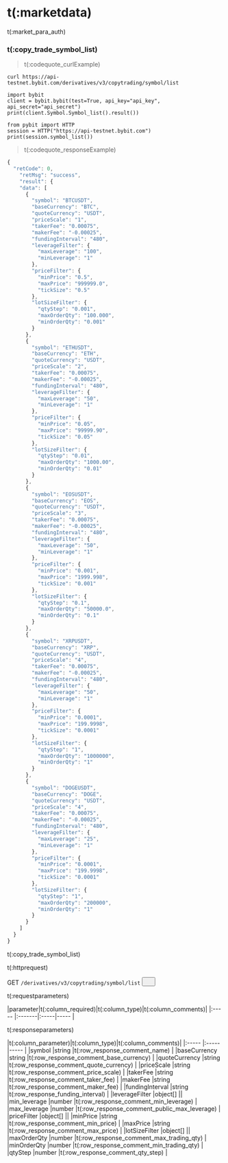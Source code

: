 # t(:marketdata)
t(:market_para_auth)

### t(:copy_trade_symbol_list)
> t(:codequote_curlExample)

```console
curl https://api-testnet.bybit.com/derivatives/v3/copytrading/symbol/list
```

```python--old
import bybit
client = bybit.bybit(test=True, api_key="api_key", api_secret="api_secret")
print(client.Symbol.Symbol_list().result())
```

```python--pybit
from pybit import HTTP
session = HTTP("https://api-testnet.bybit.com")
print(session.symbol_list())
```


> t(:codequote_responseExample)

```javascript
{
  "retCode": 0,
    "retMsg": "success",
    "result": {
    "data": [
      {
        "symbol": "BTCUSDT",
        "baseCurrency": "BTC",
        "quoteCurrency": "USDT",
        "priceScale": "1",
        "takerFee": "0.00075",
        "makerFee": "-0.00025",
        "fundingInterval": "480",
        "leverageFilter": {
          "maxLeverage": "100",
          "minLeverage": "1"
        },
        "priceFilter": {
          "minPrice": "0.5",
          "maxPrice": "999999.0",
          "tickSize": "0.5"
        },
        "lotSizeFilter": {
          "qtyStep": "0.001",
          "maxOrderQty": "100.000",
          "minOrderQty": "0.001"
        }
      },
      {
        "symbol": "ETHUSDT",
        "baseCurrency": "ETH",
        "quoteCurrency": "USDT",
        "priceScale": "2",
        "takerFee": "0.00075",
        "makerFee": "-0.00025",
        "fundingInterval": "480",
        "leverageFilter": {
          "maxLeverage": "50",
          "minLeverage": "1"
        },
        "priceFilter": {
          "minPrice": "0.05",
          "maxPrice": "99999.90",
          "tickSize": "0.05"
        },
        "lotSizeFilter": {
          "qtyStep": "0.01",
          "maxOrderQty": "1000.00",
          "minOrderQty": "0.01"
        }
      },
      {
        "symbol": "EOSUSDT",
        "baseCurrency": "EOS",
        "quoteCurrency": "USDT",
        "priceScale": "3",
        "takerFee": "0.00075",
        "makerFee": "-0.00025",
        "fundingInterval": "480",
        "leverageFilter": {
          "maxLeverage": "50",
          "minLeverage": "1"
        },
        "priceFilter": {
          "minPrice": "0.001",
          "maxPrice": "1999.998",
          "tickSize": "0.001"
        },
        "lotSizeFilter": {
          "qtyStep": "0.1",
          "maxOrderQty": "50000.0",
          "minOrderQty": "0.1"
        }
      },
      {
        "symbol": "XRPUSDT",
        "baseCurrency": "XRP",
        "quoteCurrency": "USDT",
        "priceScale": "4",
        "takerFee": "0.00075",
        "makerFee": "-0.00025",
        "fundingInterval": "480",
        "leverageFilter": {
          "maxLeverage": "50",
          "minLeverage": "1"
        },
        "priceFilter": {
          "minPrice": "0.0001",
          "maxPrice": "199.9998",
          "tickSize": "0.0001"
        },
        "lotSizeFilter": {
          "qtyStep": "1",
          "maxOrderQty": "1000000",
          "minOrderQty": "1"
        }
      },
      {
        "symbol": "DOGEUSDT",
        "baseCurrency": "DOGE",
        "quoteCurrency": "USDT",
        "priceScale": "4",
        "takerFee": "0.00075",
        "makerFee": "-0.00025",
        "fundingInterval": "480",
        "leverageFilter": {
          "maxLeverage": "25",
          "minLeverage": "1"
        },
        "priceFilter": {
          "minPrice": "0.0001",
          "maxPrice": "199.9998",
          "tickSize": "0.0001"
        },
        "lotSizeFilter": {
          "qtyStep": "1",
          "maxOrderQty": "200000",
          "minOrderQty": "1"
        }
      }
    ]
  }
}
```

t(:copy_trade_symbol_list)

<p class="fake_header">t(:httprequest)</p>
GET
<code><span id=vpSymbols>/derivatives/v3/copytrading/symbol/list</span></code>
<button class="clipboard_button" data-clipboard-action="copy" data-clipboard-target="#vpSymbols"><img src="/images/copy_to_clipboard.png" height=15 width=15></img></button>

<p class="fake_header">t(:requestparameters)</p>
|parameter|t(:column_required)|t(:column_type)|t(:column_comments)|
|:----- |:-------|:-----|----- |

<p class="fake_header">t(:responseparameters)</p>
|t(:column_parameter)|t(:column_type)|t(:column_comments)|
|:----- |:-----|----- |
|symbol |string |t(:row_response_comment_name)    |
|baseCurrency |string |t(:row_response_comment_base_currency)    |
|quoteCurrency |string |t(:row_response_comment_quote_currency)    |
|priceScale |string |t(:row_response_comment_price_scale)    |
|takerFee |string |t(:row_response_comment_taker_fee)    |
|makerFee |string |t(:row_response_comment_maker_fee)    |
|fundingInterval |string |t(:row_response_funding_interval)    |
|leverageFilter |object[] ||
|min_leverage |number |t(:row_response_comment_min_leverage)    |
|max_leverage |number |t(:row_response_comment_public_max_leverage)    |
|priceFilter |object[] ||
|minPrice |string |t(:row_response_comment_min_price)    |
|maxPrice |string |t(:row_response_comment_max_price)    |
|lotSizeFilter |object[] ||
|maxOrderQty |number |t(:row_response_comment_max_trading_qty)    |
|minOrderQty |number |t(:row_response_comment_min_trading_qty)    |
|qtyStep |number |t(:row_response_comment_qty_step)    |



